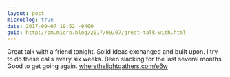 ```yaml
---
layout: post
microblog: true
date: 2017-09-07 19:52 -0400
guid: http://cm.micro.blog/2017/09/07/great-talk-with.html
---
```

Great talk with a friend tonight. Solid ideas exchanged and built upon. I try to do these calls every six weeks. Been slacking for the last several months. Good to get going again. [wherethelightgathers.com/e6w](http://wherethelightgathers.com/e6w)
